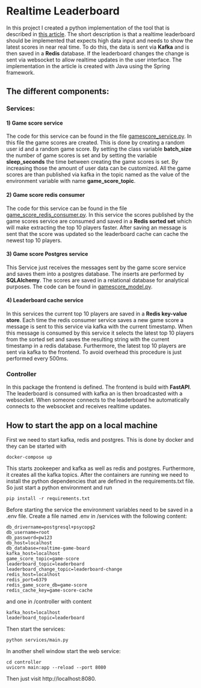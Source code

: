 # Realtime Leaderboard
In this project I created a python implementation of the tool that is described in [this article](https://medium.com/@mayilb77/design-a-real-time-leaderboard-system-for-millions-of-users-08b96b4b64ce).
The short description is that a realtime leaderboard should be implemented that expects high data input and needs to show
the latest scores in near real time.
To do this, the data is sent via **Kafka** and is then saved in a **Redis** database. If the leaderboard changes the change is sent
via websocket to allow realtime updates in the user interface.
The implementation in the article is created with Java using the Spring framework.

## The different components:
### Services:
#### 1) Game score service
The code for this service can be found in the file [gamescore_service.py](services%2Fgamescore_service%2Fgamescore_service.py).
In this file the game scores are created. This is done by creating a random user id and a random game score.
By setting the class variable **batch_size** the number of game scores is set and by setting the
variable **sleep_seconds** the time between creating the game scores is set.
By increasing those the amount of user data can be customized.
All the game scores are than published via kafka in the topic named as the value of the environment variable with name **game_score_topic**.

#### 2) Game score redis consumer
The code for this service can be found in the file [game_score_redis_consumer.py](services%2Fgame_score_redis%2Fgame_score_redis_consumer.py).
In this service the scores published by the game scores service are consumed and saved in a **Redis sorted set** which will make extracting the top 10 players faster.
After saving an message is sent that the score was updated so the leaderboard cache can cache the newest top 10 players.

#### 3) Game score Postgres service
This Service just receives the messages sent by the game score service and saves them into a postgres
database. The inserts are performed by **SQLAlchemy**. The scores are saved in a relational database for analytical purposes.
The code can be found in [gamescore_model.py](services%2Fgame_score_pg%2Fgamescore_model.py).

#### 4) Leaderboard cache service
In this services the current top 10 players are saved in a **Redis key-value store**.
Each time the redis consumer service saves a new game score a message is sent to this service via kafka with the current timestamp.
When this message is consumed by this service it selects the latest top 10 players from the sorted set and saves the resulting string with the current timestamp in a redis database.
Furthermore, the latest top 10 players are sent via kafka to the frontend.
To avoid overhead this procedure is just performed every 500ms.


### Controller
In this package the frontend is defined. The frontend is build with **FastAPI**. The leaderboard is consumed with kafka
an is then broadcasted with a websocket. When someone connects to the leaderboard he automatically connects to the websocket and receives
realtime updates.

## How to start the app on a local machine
First we need to start kafka, redis and postgres. This is done by docker and they can be started with
```shell
docker-compose up
```
This starts zookeeper and kafka as well as redis and postgres. Furthermore, it creates all the
kafka topics.
After the containers are running we need to install the python dependencies that are defined in the requirements.txt file.
So just start a python environment and run
```shell
pip install -r requirements.txt
```
Before starting the service the environment variables need to be saved in a .env file.
Create a file named .env in /services with the following content:
```.text
db_drivername=postgresql+psycopg2
db_username=root
db_password=pw123
db_host=localhost
db_database=realtime-game-board
kafka_host=localhost
game_score_topic=game-score
leaderboard_topic=leaderboard
leaderboard_change_topic=leaderboard-change
redis_host=localhost
redis_port=6379
redis_game_score_db=game-score
redis_cache_key=game-score-cache
```
and one in /controller with content
```text
kafka_host=localhost
leaderboard_topic=leaderboard
```
Then start the services:
```shell
python services/main.py
```
In another shell window start the web service:
```shell
cd controller
uvicorn main:app --reload --port 8080
```
Then just visit http://localhost:8080.
